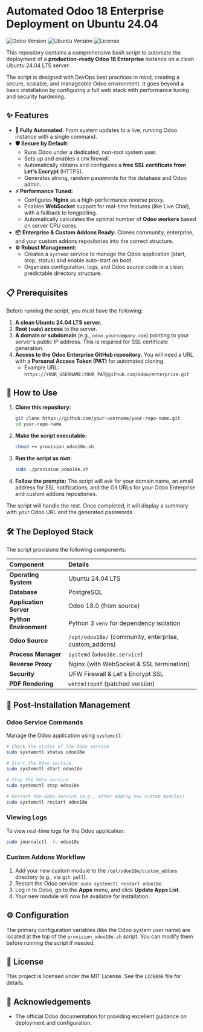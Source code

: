 
# Automated Odoo 18 Enterprise Deployment on Ubuntu 24.04

![Odoo Version](https://img.shields.io/badge/Odoo-18.0_Enterprise-blue.svg)
![Ubuntu Version](https://img.shields.io/badge/Ubuntu-24.04_LTS-orange.svg)
![License](https://img.shields.io/badge/License-MIT-green.svg)

This repository contains a comprehensive bash script to automate the deployment of a **production-ready Odoo 18 Enterprise** instance on a clean Ubuntu 24.04 LTS server.

The script is designed with DevOps best practices in mind, creating a secure, scalable, and manageable Odoo environment. It goes beyond a basic installation by configuring a full web stack with performance tuning and security hardening.

## ✨ Features

*   **🚀 Fully Automated:** From system updates to a live, running Odoo instance with a single command.
*   **🛡️ Secure by Default:**
    *   Runs Odoo under a dedicated, non-root system user.
    *   Sets up and enables a `UFW` firewall.
    *   Automatically obtains and configures a **free SSL certificate from Let's Encrypt** (HTTPS).
    *   Generates strong, random passwords for the database and Odoo admin.
*   **⚡ Performance Tuned:**
    *   Configures **Nginx** as a high-performance reverse proxy.
    *   Enables **WebSocket** support for real-time features (like Live Chat), with a fallback to longpolling.
    *   Automatically calculates the optimal number of **Odoo workers** based on server CPU cores.
*   **📦 Enterprise & Custom Addons Ready:** Clones community, enterprise, and your custom addons repositories into the correct structure.
*   **⚙️ Robust Management:**
    *   Creates a `systemd` service to manage the Odoo application (start, stop, status) and enable auto-start on boot.
    *   Organizes configuration, logs, and Odoo source code in a clean, predictable directory structure.

## 📋 Prerequisites

Before running the script, you must have the following:

1.  **A clean Ubuntu 24.04 LTS server.**
2.  **Root (`sudo`) access** to the server.
3.  **A domain or subdomain** (e.g., `odoo.yourcompany.com`) pointing to your server's public IP address. This is required for SSL certificate generation.
4.  **Access to the Odoo Enterprise GitHub repository.** You will need a URL with a **Personal Access Token (PAT)** for automated cloning.
    *   Example URL: `https://YOUR_USERNAME:YOUR_PAT@github.com/odoo/enterprise.git`

## 🚀 How to Use

1.  **Clone this repository:**
    ```bash
    git clone https://github.com/your-username/your-repo-name.git
    cd your-repo-name
    ```

2.  **Make the script executable:**
    ```bash
    chmod +x provision_odoo18e.sh
    ```

3.  **Run the script as root:**
    ```bash
    sudo ./provision_odoo18e.sh
    ```

4.  **Follow the prompts:**
    The script will ask for your domain name, an email address for SSL notifications, and the Git URLs for your Odoo Enterprise and custom addons repositories.

The script will handle the rest. Once completed, it will display a summary with your Odoo URL and the generated passwords.

## 🛠️ The Deployed Stack

The script provisions the following components:

| Component | Details |
| :--- | :--- |
| **Operating System** | Ubuntu 24.04 LTS |
| **Database** | PostgreSQL |
| **Application Server** | Odoo 18.0 (from source) |
| **Python Environment**| Python 3 `venv` for dependency isolation |
| **Odoo Source** | `/opt/odoo18e/` (community, enterprise, custom_addons) |
| **Process Manager** | `systemd` (`odoo18e.service`) |
| **Reverse Proxy** | Nginx (with WebSocket & SSL termination) |
| **Security** | UFW Firewall & Let's Encrypt SSL |
| **PDF Rendering** | `wkhtmltopdf` (patched version) |

## 🔧 Post-Installation Management

### Odoo Service Commands

Manage the Odoo application using `systemctl`:

```bash
# Check the status of the Odoo service
sudo systemctl status odoo18e

# Start the Odoo service
sudo systemctl start odoo18e

# Stop the Odoo service
sudo systemctl stop odoo18e

# Restart the Odoo service (e.g., after adding new custom modules)
sudo systemctl restart odoo18e
```

### Viewing Logs

To view real-time logs for the Odoo application:

```bash
sudo journalctl -fu odoo18e
```

### Custom Addons Workflow

1.  Add your new custom module to the `/opt/odoo18e/custom_addons` directory (e.g., via `git pull`).
2.  Restart the Odoo service: `sudo systemctl restart odoo18e`.
3.  Log in to Odoo, go to the **Apps** menu, and click **Update Apps List**.
4.  Your new module will now be available for installation.

## ⚙️ Configuration

The primary configuration variables (like the Odoo system user name) are located at the top of the `provision_odoo18e.sh` script. You can modify them before running the script if needed.

## 📄 License

This project is licensed under the MIT License. See the `LICENSE` file for details.

## 🙏 Acknowledgements

*   The official Odoo documentation for providing excellent guidance on deployment and configuration.
